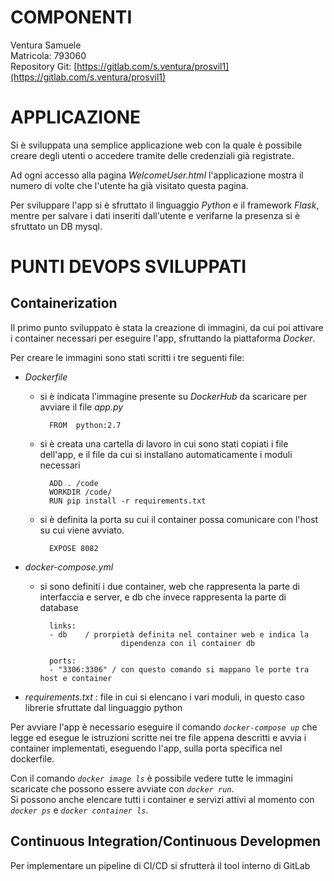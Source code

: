 # **COMPONENTI**
Ventura Samuele  
Matricola: 793060  
Repository Git: [https://gitlab.com/s.ventura/prosvil1](https://gitlab.com/s.ventura/prosvil1)  

# **APPLICAZIONE**
Si è sviluppata una semplice applicazione web con la quale è possibile creare degli utenti o accedere tramite delle credenziali già registrate. 

Ad ogni accesso alla pagina _WelcomeUser.html_ l'applicazione mostra il numero di volte che l'utente ha già visitato questa pagina.

Per sviluppare l'app si è sfruttato il linguaggio _Python_ e il framework _Flask_, mentre per salvare i dati inseriti dall'utente e verifarne la presenza si è sfruttato un DB mysql.

# **PUNTI DEVOPS SVILUPPATI**
## **Containerization**
Il primo punto sviluppato è stata la creazione di immagini, da cui poi attivare i container necessari per eseguire l'app, sfruttando la piattaforma _Docker_.

Per creare le immagini sono stati scritti i tre seguenti file:

* _Dockerfile_
    * si è indicata l'immagine presente su _DockerHub_ da scaricare per avviare il file _app.py_
 
            FROM  python:2.7

    * si è creata una cartella di lavoro in cui sono stati copiati i file dell'app,  e il file da cui si installano automaticamente i moduli necessari
   
            ADD . /code
            WORKDIR /code/
            RUN pip install -r requirements.txt

    * si è definita la porta su cui il container possa comunicare con l'host su cui viene avviato.  
  
            EXPOSE 8082    
  
* _docker-compose.yml_ 
    * si sono definiti i due container, web che rappresenta la parte di interfaccia e server, e db che invece rappresenta la parte di database 

            links:
            - db    / prorpietà definita nel container web e indica la                   
                            dipendenza con il container db
            
            ports:
            - "3306:3306" / con questo comando si mappano le porte tra host e container


* _requirements.txt_ : file in cui si elencano i vari moduli, in questo caso librerie sfruttate dal linguaggio python
    

Per avviare l'app è necessario eseguire il comando _`docker-compose up`_ che legge ed esegue le istruzioni scritte nei tre file appena descritti e avvia i container implementati, eseguendo l'app, sulla porta specifica nel dockerfile.

Con il comando _`docker image ls`_ è possibile vedere tutte le immagini scaricate che possono essere avviate con _`docker run`_.\
Si possono anche elencare tutti i container e servizi attivi al momento con _`docker ps`_ e _`docker container ls`_.

## **Continuous Integration/Continuous Developmen**
Per implementare un pipeline di CI/CD si sfrutterà il tool interno di GitLab  